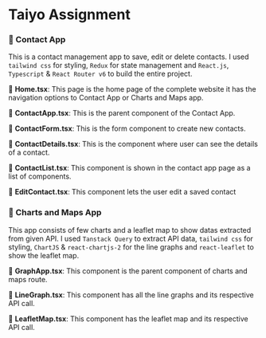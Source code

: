 # Taiyo Assignment

### :open_file_folder: Contact App

This is a contact management app to save, edit or delete contacts. I used `tailwind css` for styling, `Redux` for state management and `React.js`, `Typescript` & `React Router v6` to build the entire project.

:page_with_curl: **Home.tsx**: This page is the home page of the complete website it has the navigation options to Contact App or Charts and Maps app.

:page_with_curl: **ContactApp.tsx**: This is the parent component of the Contact App.

:page_with_curl: **ContactForm.tsx**: This is the form component to create new contacts.

:page_with_curl: **ContactDetails.tsx**: This is the component where user can see the details of a contact.

:page_with_curl: **ContactList.tsx**: This component is shown in the contact app page as a list of components.

:page_with_curl: **EditContact.tsx**: This component lets the user edit a saved contact

### :open_file_folder: Charts and Maps App

This app consists of few charts and a leaflet map to show datas extracted from given API. I used `Tanstack Query` to extract API data, `tailwind css` for styling, `ChartJS` & `react-chartjs-2` for the line graphs and `react-leaflet` to show the leaflet map.

:page_with_curl: **GraphApp.tsx**: This component is the parent component of charts and maps route.

:page_with_curl: **LineGraph.tsx**: This component has all the line graphs and its respective API call.

:page_with_curl: **LeafletMap.tsx**: This component has the leaflet map and its respective API call.